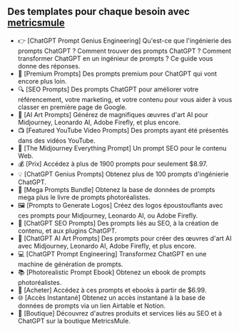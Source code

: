 ## Des templates pour chaque besoin avec [metricsmule](https://metricsmule.com/chatgpt-prompt-genius/)
- 👉 [ChatGPT Prompt Genius Engineering] Qu'est-ce que l'ingénierie des prompts ChatGPT ? Comment trouver des prompts ChatGPT ? Comment transformer ChatGPT en un ingénieur de prompts ? Ce guide vous donne des réponses.
- 🚀 [Premium Prompts] Des prompts premium pour ChatGPT qui vont encore plus loin.
- 🔍 [SEO Prompts] Des prompts ChatGPT pour améliorer votre référencement, votre marketing, et votre contenu pour vous aider à vous classer en première page de Google.
- 🎨 [AI Art Prompts] Générez de magnifiques œuvres d'art AI pour Midjourney, Leonardo AI, Adobe Firefly, et plus encore.
- 📺 [Featured YouTube Video Prompts] Des prompts ayant été présentés dans des vidéos YouTube.
- 🧩 [The Midjourney Everything Prompt] Un prompt SEO pour le contenu Web.
- 💰 [Prix] Accédez à plus de 1900 prompts pour seulement $8.97.
- 💡 [ChatGPT Genius Prompts] Obtenez plus de 100 prompts d'ingénierie ChatGPT.
- 🔄 [Mega Prompts Bundle] Obtenez la base de données de prompts mega plus le livre de prompts photoréalistes.
- 🖼️ [Prompts to Generate Logos] Créez des logos époustouflants avec ces prompts pour Midjourney, Leonardo AI, ou Adobe Firefly.
- 🤖 [ChatGPT SEO Prompts] Des prompts liés au SEO, à la création de contenu, et aux plugins ChatGPT.
- 🌟 [ChatGPT AI Art Prompts] Des prompts pour créer des œuvres d'art AI avec Midjourney, Leonardo AI, Adobe Firefly, et plus encore.
- 💻 [ChatGPT Prompt Engineering] Transformez ChatGPT en une machine de génération de prompts.
- 📚 [Photorealistic Prompt Ebook] Obtenez un ebook de prompts photoréalistes.
- 🛒 [Acheter] Accédez à ces prompts et ebooks à partir de $6.99.
- 🌐 [Accès Instantané] Obtenez un accès instantané à la base de données de prompts via un lien Airtable et Notion.
- 🛒 [Boutique] Découvrez d'autres produits et services liés au SEO et à ChatGPT sur la boutique MetricsMule.
